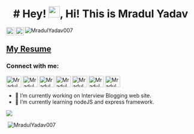 <h1 align="center"># Hey! <img src="https://raw.githubusercontent.com/MartinHeinz/MartinHeinz/master/wave.gif" width="30px">, Hi! This is Mradul Yadav</h1>
<a href="https://discord.gg/eP5V8gDy">
  <img align="left" alt="Mradul's Discord" width="22px" src="https://raw.githubusercontent.com/peterthehan/peterthehan/master/assets/discord.svg" />
</a>
<a href="https://open.spotify.com/user/uqdz8ahn55s91hryypx97tz8d?si=45b55fe4ea3d418c">
  <img align="left" alt="Mradul's Spotify" width="22px" src="https://raw.githubusercontent.com/peterthehan/peterthehan/master/assets/spotify.svg" />
</a>
<p align="left"> <img src="https://komarev.com/ghpvc/?username=MradulYadav007&label=Profile%20views&color=0e75b6&style=flat" alt="MradulYadav007" /> </p>
<h2><a href="https://drive.google.com/file/d/1tUVcjOmDQFM5x_cl8s12ehFL0Q-_cSA4/view?usp=sharing">My Resume</a></h2>
<h3 align="left">Connect with me:</h3>
<p align="left">
<a href="https://twitter.com/MradulY44850231?s=09" target="blank"><img align="center" src="https://cdn.jsdelivr.net/npm/simple-icons@3.0.1/icons/twitter.svg" alt="MradulYadav007" height="30" width="40" /></a>
<a href="https://www.linkedin.com/in/mradul-yadav-481b0219b/" target="blank"><img align="center" src="https://cdn.jsdelivr.net/npm/simple-icons@3.0.1/icons/linkedin.svg" alt="MradulYadav007" height="30" width="40" /></a>
<a href="https://www.instagram.com/imradul.yadav/" target="blank"><img align="center" src="https://cdn.jsdelivr.net/npm/simple-icons@3.0.1/icons/instagram.svg" alt="MradulYadav007" height="30" width="40" /></a>
<a href="https://www.codechef.com/users/maddy0007" target="blank"><img align="center" src="https://cdn.jsdelivr.net/npm/simple-icons@3.1.0/icons/codechef.svg" alt="MradulYadav007" height="30" width="40" /></a>
<a href="https://codeforces.com/profile/mradul.mr20" target="blank"><img align="center" src="https://cdn.jsdelivr.net/npm/simple-icons@3.0.1/icons/codeforces.svg" alt="MradulYadav007" height="30" width="40" /></a>
<a href="https://www.hackerearth.com/@mradul.mr20" target="blank"><img align="center" src="https://cdn.jsdelivr.net/npm/simple-icons@3.1.0/icons/hackerearth.svg" alt="MradulYadav007" height="30" width="40" /></a>
  <a href="https://www.facebook.com/mradul20/" target="blank"><img align="center" src="https://cdn.jsdelivr.net/npm/simple-icons@3.1.0/icons/facebook.svg" alt="MradulYadav007" height="30" width="40" /></a>
</p>

- 🔭 I’m currently working on Interview Blogging web site.
- 🌱 I’m currently learning nodeJS and express framework.
<img src="https://github-readme-stats.vercel.app/api/top-langs/?username=MradulYadav007&layout=compact&show_icons=true&theme=radical">

<p>&nbsp;<img align="center" src="https://github-readme-stats.vercel.app/api?username=MradulYadav007&show_icons=true&locale=en" alt="MradulYadav007" /></p>
